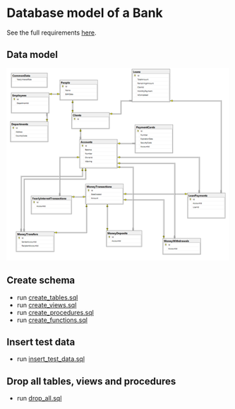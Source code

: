 # Database model of a Bank 
See the full requirements [here](https://www.ms.mff.cuni.cz/~kopecky/vyuka/dbapl/).

## Data model
![Data model](db-model.PNG)

## Create schema
- run [create_tables.sql](create_tables.sql)
- run [create_views.sql](create_views.sql)
- run [create_procedures.sql](create_procedures.sql)
- run [create_functions.sql](create_functions.sql)

## Insert test data
- run [insert_test_data.sql](insert_test_data.sql)

## Drop all tables, views and procedures
- run [drop_all.sql](drop_all.sql)
